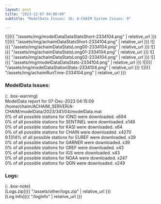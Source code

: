 ```yaml
---
layout: post
title: "2023-12-07 04:00:00"
subtitle: "ModelData Issues: 10; A-CHAIM System Issues: 0"

---
```


![]({{ "/assets/img/modelDataDataStatsShort-2334104.png" | relative_url }})
![]({{ "/assets/img/achaimDataStatsShort-2334104.png" | relative_url }})
![]({{ "/assets/img/achaimDataStatsLong00-2334104.png" | relative_url }})
![]({{ "/assets/img/achaimDataStatsLong01-2334104.png" | relative_url }})
![]({{ "/assets/img/achaimDataStatsLong02-2334104.png" | relative_url }})
![]({{ "/assets/img/modelDataDataStats-2334104.png" | relative_url }})
![]({{ "/assets/img/modelDataStationStats-2334104.png" | relative_url }})
![]({{ "/assets/img/achaimRunTime-2334104.png" | relative_url }})


### ModelData Issues:  
  
{: .box-warning}  
 ModelData report for 07-Dec-2023 04:15:09   
 /home/chaim/ACHAIM_SERVER/A-CHAIM/modelData/2023/341/04/modelData.mat   
 0% of all possible stations for IONO were downloaded. x694   
 0% of all possible stations for SENTINEL were downloaded. x149   
 0% of all possible stations for KASI were downloaded. x64   
 0% of all possible stations for CHAIN were downloaded. x4270   
 9.1314% of all possible stations for EUREF were downloaded. x39   
 0% of all possible stations for GARNER were downloaded. x39   
 0% of all possible stations for GREF were downloaded. x43   
 0% of all possible stations for IGS were downloaded. x43   
 0% of all possible stations for NOAA were downloaded. x247   
 0% of all possible stations for QGN were downloaded. x249   
  


### Logs:  
  
{: .box-note}  
[Logs.zip]({{ "/assets/other/logs.zip" | relative_url }})  
[Log Info]({{ "/logInfo" | relative_url }})  
